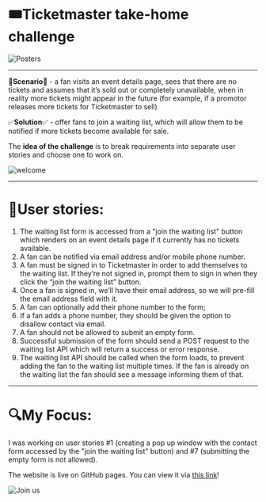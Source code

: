 # 🎟️Ticketmaster take-home challenge
![Posters](https://images.unsplash.com/photo-1549499090-d7ac0cec89f4?ixlib=rb-1.2.1&ixid=MnwxMjA3fDB8MHxzZWFyY2h8M3x8dGlja2V0c3xlbnwwfHwwfHw%3D&auto=format&fit=crop&w=500&q=60)

---

🧩**Scenario**🧩 - a fan visits an event details page, sees that there are no tickets and assumes that it’s sold out or completely unavailable, when in reality more tickets might appear in the future (for example, if a promotor releases more tickets for Ticketmaster to sell)

✅**Solution**✅ - offer fans to join a waiting list, which will allow them to be notified if more tickets become available for sale.

The **idea of the challenge** is to break requirements into separate user stories and choose one to work on.

![welcome](https://media0.giphy.com/media/Ae7SI3LoPYj8Q/giphy.gif?cid=ecf05e477kn1jij7mcydw73q26x59kob7y79m8n8cmwnolyg&rid=giphy.gif&ct=g)

---

# 🔢User stories:

1. The waiting list form is accessed from a "join the waiting list" button which renders on an event details page if it currently has no tickets available.
2. A fan can be notified via email address and/or mobile phone number.
3. A fan must be signed in to Ticketmaster in order to add themselves to the waiting list. If they’re not signed in, prompt them to sign in when they click the “join the waiting list” button.
4. Once a fan is signed in, we’ll have their email address, so we will pre-fill the email address field with it.
5. A fan can optionally add their phone number to the form;
6. If a fan adds a phone number, they should be given the option to disallow contact via email.
7. A fan should not be allowed to submit an empty form.
8. Successful submission of the form should send a POST request to the waiting list API which will return a success or error response.
9. The waiting list API should be called when the form loads, to prevent adding the fan to the waiting list multiple times. If the fan is already on the waiting list the fan  should see a message informing them of that.

---

# 🔍My Focus:

I was working on user stories #1 (creating a pop up window with the contact form accessed by the "join the waiting list" button) and  #7 (submitting the empty form is not allowed).

The website is live on GitHub pages. You can view it via [this link](https://vasystus.github.io/ticketmaster-take-home-challenge/)!

![Join us](https://c.tenor.com/TElqH4GKK-IAAAAC/hej-you-come-join.gif)
